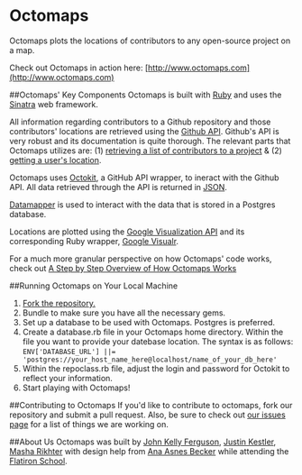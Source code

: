 Octomaps
==========

Octomaps plots the locations of contributors to any open-source project on a map. 

Check out Octomaps in action here: [http://www.octomaps.com](http://www.octomaps.com)

	
##Octomaps' Key Components
Octomaps is built with [Ruby](http://www.ruby-lang.org/en/) and uses the [Sinatra](http://www.sinatrarb.com/) web framework.

All information regarding contributors to a Github repository and those contributors' locations are retrieved using the [Github API](http://developer.github.com/). Github's API is very robust and its documentation is quite thorough. The relevant parts that Octomaps utilizes are: (1) [retrieving a list of contributors to a project](http://developer.github.com/v3/repos/#list-contributors) & (2) [getting a user's location](http://developer.github.com/v3/users/).

Octomaps uses [Octokit](https://github.com/pengwynn/octokit), a GitHub API wrapper, to ineract with the Github API. All data retrieved through the API is returned in [JSON](https://github.com/flori/json).

[Datamapper](http://datamapper.org/) is used to interact with the data that is stored in a Postgres database.

Locations are plotted using the [Google Visualization API](https://developers.google.com/chart/interactive/docs/reference) and its corresponding Ruby wrapper, [Google Visualr](https://github.com/winston/google_visualr).

For a much more granular perspective on how Octomaps' code works, check out [A Step by Step Overview of How Octomaps Works](https://github.com/JohnKellyFerguson/octomaps/wiki/A-Step-by-Step-Overview-of-How-Octomaps-Works)


##Running Octomaps on Your Local Machine
1. [Fork the repository.](https://github.com/JohnKellyFerguson/octomaps/fork_select)
2. Bundle to make sure you have all the necessary gems.
3. Set up a database to be used with Octomaps. Postgres is preferred.
4. Create a database.rb file in your Octomaps home directory. Within the file you want to provide your datebase location. The syntax is as follows:
`
ENV['DATABASE_URL'] ||= 'postgres://your_host_name_here@localhost/name_of_your_db_here'
`
5. Within the repoclass.rb file, adjust the login and password for Octokit to reflect your information.
6. Start playing with Octomaps!

##Contributing to Octomaps
If you'd like to contribute to octomaps, fork our repository and submit a pull request. Also, be sure to check out [our issues page](https://github.com/JohnKellyFerguson/octomaps/issues?state=open) for a list of things we are working on.

##About Us
Octomaps was built by [John Kelly Ferguson](https://github.com/JohnKellyFerguson), [Justin Kestler](https://github.com/meowist), [Masha Rikhter](https://github.com/mrikhter) with design help from [Ana Asnes Becker](http://www.anabeckerdesign.com) while attending the [Flatiron School](http://flatironschool.com/).
